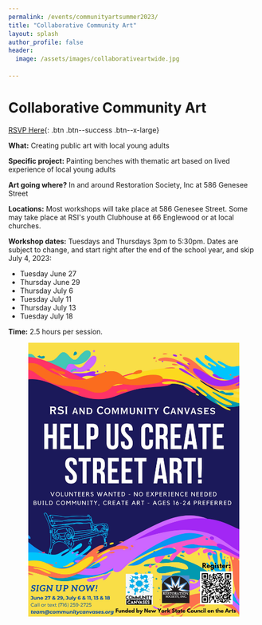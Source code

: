 ```yaml
---
permalink: /events/communityartsummer2023/
title: "Collaborative Community Art"
layout: splash
author_profile: false
header:
  image: /assets/images/collaborativeartwide.jpg

---
```


# Collaborative Community Art 

[RSVP Here](https://docs.google.com/forms/d/e/1FAIpQLSdWGCmMoKTAAbvsGEa7RjgIJllkY6fbZ7UbKW9K0_kfVy6n_w/viewform?usp=sf_link){: .btn .btn--success .btn--x-large}


**What:** Creating public art with local young adults

**Specific project:** Painting benches with thematic art based on
lived experience of local young adults

**Art going where?** In and around Restoration Society, Inc at 586 Genesee Street

**Locations:** Most workshops will take place at 586 Genesee Street.
Some may take place at RSI's youth Clubhouse at 66 Englewood
or at local churches.

**Workshop dates:** Tuesdays and Thursdays 3pm to 5:30pm.
Dates are subject to change, and start right after the end of the school year,
and skip July 4, 2023:
 - Tuesday June 27
 - Thursday June 29
 - Thursday July 6
 - Tuesday July 11
 - Thursday July 13
 - Tuesday July 18

**Time:** 2.5 hours per session.

<figure style="max-width: 900px" class="align-center">
  <img src="/assets/images/posters/CollaborativeArt.jpg" alt="Collaborate Art Poster">
</figure> 
